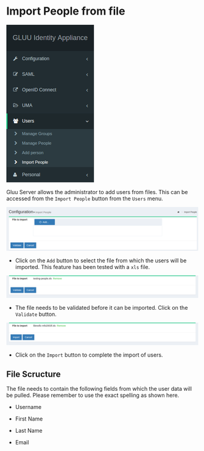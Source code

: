 # Import People from file

![image](../img/2.4/import-people_menu.png)

Gluu Server allows the administrator to add users from files. This can be accessed from the `Import People` button from the `Users` menu.

![image](../img/2.4/import-people_add.png)

* Click on the `Add` button to select the file from which the users will be imported. This feature has been tested with a `xls` file.

![image](../img/2.4/import-people_validate.png)

* The file needs to be validated before it can be imported. Click on the `Validate` button.

![import](../img/2.4/import-people_import.png)

* Click on the `Import` button to complete the import of users.

## File Scructure

The file needs to contain the following fields from which the user data will be pulled. Please remember to use the exact spelling as shown here.

* Username

* First Name

* Last Name

* Email
